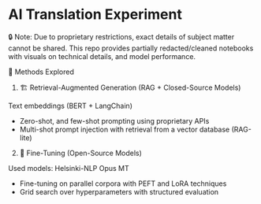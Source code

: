 # AI Translation Experiment

🔒 Note: Due to proprietary restrictions, exact details of subject matter cannot be shared. This repo provides partially redacted/cleaned notebooks with visuals on technical details, and model performance.

🚀 Methods Explored
1. 🏗️ Retrieval-Augmented Generation (RAG + Closed-Source Models)

Text embeddings (BERT + LangChain)
 - Zero-shot, and few-shot prompting using proprietary APIs
 - Multi-shot prompt injection with retrieval from a vector database (RAG-lite)

2. 🧠 Fine-Tuning (Open-Source Models)

Used models: Helsinki-NLP Opus MT
 - Fine-tuning on parallel corpora with PEFT and LoRA techniques
 - Grid search over hyperparameters with structured evaluation

